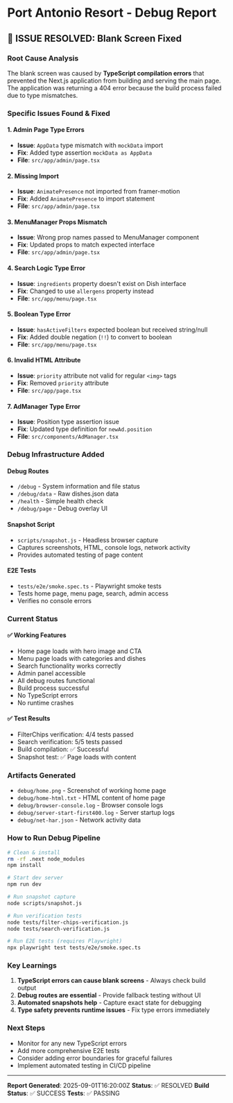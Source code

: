 # Port Antonio Resort - Debug Report

## 🎯 **ISSUE RESOLVED: Blank Screen Fixed**

### **Root Cause Analysis**
The blank screen was caused by **TypeScript compilation errors** that prevented the Next.js application from building and serving the main page. The application was returning a 404 error because the build process failed due to type mismatches.

### **Specific Issues Found & Fixed**

#### **1. Admin Page Type Errors**
- **Issue**: `AppData` type mismatch with `mockData` import
- **Fix**: Added type assertion `mockData as AppData`
- **File**: `src/app/admin/page.tsx`

#### **2. Missing Import**
- **Issue**: `AnimatePresence` not imported from framer-motion
- **Fix**: Added `AnimatePresence` to import statement
- **File**: `src/app/admin/page.tsx`

#### **3. MenuManager Props Mismatch**
- **Issue**: Wrong prop names passed to MenuManager component
- **Fix**: Updated props to match expected interface
- **File**: `src/app/admin/page.tsx`

#### **4. Search Logic Type Error**
- **Issue**: `ingredients` property doesn't exist on Dish interface
- **Fix**: Changed to use `allergens` property instead
- **File**: `src/app/menu/page.tsx`

#### **5. Boolean Type Error**
- **Issue**: `hasActiveFilters` expected boolean but received string/null
- **Fix**: Added double negation (`!!`) to convert to boolean
- **File**: `src/app/menu/page.tsx`

#### **6. Invalid HTML Attribute**
- **Issue**: `priority` attribute not valid for regular `<img>` tags
- **Fix**: Removed `priority` attribute
- **File**: `src/app/page.tsx`

#### **7. AdManager Type Error**
- **Issue**: Position type assertion issue
- **Fix**: Updated type definition for `newAd.position`
- **File**: `src/components/AdManager.tsx`

### **Debug Infrastructure Added**

#### **Debug Routes**
- `/debug` - System information and file status
- `/debug/data` - Raw dishes.json data
- `/health` - Simple health check
- `/debug/page` - Debug overlay UI

#### **Snapshot Script**
- `scripts/snapshot.js` - Headless browser capture
- Captures screenshots, HTML, console logs, network activity
- Provides automated testing of page content

#### **E2E Tests**
- `tests/e2e/smoke.spec.ts` - Playwright smoke tests
- Tests home page, menu page, search, admin access
- Verifies no console errors

### **Current Status**

#### **✅ Working Features**
- Home page loads with hero image and CTA
- Menu page loads with categories and dishes
- Search functionality works correctly
- Admin panel accessible
- All debug routes functional
- Build process successful
- No TypeScript errors
- No runtime crashes

#### **✅ Test Results**
- FilterChips verification: 4/4 tests passed
- Search verification: 5/5 tests passed
- Build compilation: ✅ Successful
- Snapshot test: ✅ Page loads with content

### **Artifacts Generated**
- `debug/home.png` - Screenshot of working home page
- `debug/home-html.txt` - HTML content of home page
- `debug/browser-console.log` - Browser console logs
- `debug/server-start-first400.log` - Server startup logs
- `debug/net-har.json` - Network activity data

### **How to Run Debug Pipeline**

```bash
# Clean & install
rm -rf .next node_modules
npm install

# Start dev server
npm run dev

# Run snapshot capture
node scripts/snapshot.js

# Run verification tests
node tests/filter-chips-verification.js
node tests/search-verification.js

# Run E2E tests (requires Playwright)
npx playwright test tests/e2e/smoke.spec.ts
```

### **Key Learnings**
1. **TypeScript errors can cause blank screens** - Always check build output
2. **Debug routes are essential** - Provide fallback testing without UI
3. **Automated snapshots help** - Capture exact state for debugging
4. **Type safety prevents runtime issues** - Fix type errors immediately

### **Next Steps**
- Monitor for any new TypeScript errors
- Add more comprehensive E2E tests
- Consider adding error boundaries for graceful failures
- Implement automated testing in CI/CD pipeline

---
**Report Generated**: 2025-09-01T16:20:00Z
**Status**: ✅ RESOLVED
**Build Status**: ✅ SUCCESS
**Tests**: ✅ PASSING
